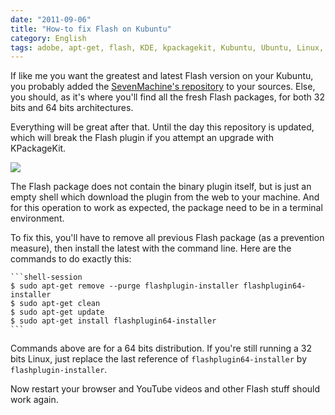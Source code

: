 ```yaml
---
date: "2011-09-06"
title: "How-to fix Flash on Kubuntu"
category: English
tags: adobe, apt-get, flash, KDE, kpackagekit, Kubuntu, Ubuntu, Linux, package, plugin, Web
---
```


If like me you want the greatest and latest Flash version on your Kubuntu, you probably added the [SevenMachine's repository](https://launchpad.net/~sevenmachines/+archive/flash) to your sources. Else, you should, as it's where you'll find all the fresh Flash packages, for both 32 bits and 64 bits architectures.

Everything will be great after that. Until the day this repository is updated, which will break the Flash plugin if you attempt an upgrade with KPackageKit.

![]({attach}kpackagekit-flash.png)

The Flash package does not contain the binary plugin itself, but is just an empty shell which download the plugin from the web to your machine. And for this operation to work as expected, the package need to be in a terminal environment.

To fix this, you'll have to remove all previous Flash package (as a prevention measure), then install the latest with the command line. Here are the commands to do exactly this:

    ```shell-session
    $ sudo apt-get remove --purge flashplugin-installer flashplugin64-installer
    $ sudo apt-get clean
    $ sudo apt-get update
    $ sudo apt-get install flashplugin64-installer
    ```

Commands above are for a 64 bits distribution. If you're still running a 32 bits Linux, just replace the last reference of `flashplugin64-installer` by `flashplugin-installer`.

Now restart your browser and YouTube videos and other Flash stuff should work again.
